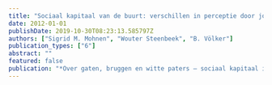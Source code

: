 ```yaml
---
title: "Sociaal kapitaal van de buurt: verschillen in perceptie door jongeren en volwassenen?"
date: 2012-01-01
publishDate: 2019-10-30T08:23:13.585797Z
authors: ["Sigrid M. Mohnen", "Wouter Steenbeek", "B. Völker"]
publication_types: ["6"]
abstract: ""
featured: false
publication: "*Over gaten, bruggen en witte paters – sociaal kapitaal in sociologisch onderzoek. Liber amicorum voor Henk Flap*"
---
```


